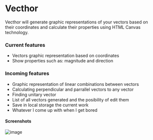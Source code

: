 # Vecthor
Vecthor will generate graphic representations of your vectors based on their coordinates and calculate their properties using HTML Canvas technology.

### Current features

- Vectors graphic representation based on coordinates
- Show properties such as: magnitude and direction

### Incoming features

- Graphic representation of linear combinations between vectors
- Calculating perpendicular and parrallel vectors to any vector
- Finding unitary vector
- List of all vectors generated and the posibility of edit them
- Save in local storage the current work
- Whatever I come up with when I get bored

#### Screenshots
![image](https://github.com/ijarndev/vecthor/assets/98632992/af2e772c-1d69-43ed-ae55-3b8e1b7da5ce)
